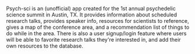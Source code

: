 Psych-sci is an (unofficial) app created for the 1st annual psychedelic science summit in Austin, TX. It provides information about scheduled research talks, provides speaker info, resources for scientists to reference, gives a map of the conference area, and a recommendation list of things to do while in the area. There is also a user signup/login feature where users will be able to favorite research talks they're interested in, and add their own resources to the database.


